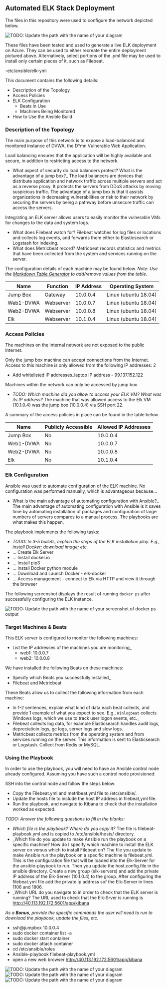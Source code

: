 ## Automated ELK Stack Deployment

The files in this repository were used to configure the network depicted below.

![TODO: Update the path with the name of your diagram](Images/Network_Diagram.PNG)

These files have been tested and used to generate a live ELK deployment on Azure. They can be used to either recreate the entire deployment pictured above. Alternatively, select portions of the .yml file may be used to install only certain pieces of it, such as Filebeat.

  -etc/ansible/elk-yml

This document contains the following details:
- Description of the Topology
- Access Policies
- ELK Configuration
  - Beats in Use
  - Machines Being Monitored
- How to Use the Ansible Build


### Description of the Topology

The main purpose of this network is to expose a load-balanced and monitored instance of DVWA, the D*mn Vulnerable Web Application.

Load balancing ensures that the application will be highly available and secure, in addition to restricting access to the network.
- What aspect of security do load balancers protect? What is the advantage of a jump box?_ The load balancers are devices that distribute application and network traffic across multiple servers and act as a reverse proxy.  It protects the servers from DDoS attacks by moving suspicious traffic.  The advantage of a jump box is that it assists organizations in decreasing vulnerabilities or risk to their network by securing the servers by being a pathway before unsecure traffic can access the servers.

Integrating an ELK server allows users to easily monitor the vulnerable VMs for changes to the data and system logs.
-  What does Filebeat watch for? Filebeat watches for log files or locations and collects log events, and forwards them either to Elasticsearch or Logstash for indexing.
-  What does Metricbeat record? Metricbeat records statistics and metrics that have been collected from the system and services running on the server.

The configuration details of each machine may be found below.
_Note: Use the [Markdown Table Generator](http://www.tablesgenerator.com/markdown_tables) to add/remove values from the table_.

| Name     | Function | IP Address | Operating System    |
|----------|----------|------------|---------------------|
| Jump Box | Gateway  | 10.0.0.4   | Linux (ubuntu 18.04)|
| Web1-DVWA| Webserver| 10.0.0.7   | Linux (ubuntu 18.04)|
| Web2-DVWA| Webserver| 10.0.0.8   | Linux (ubuntu 18.04)|
| Elk      | Webserver| 10.1.0.4   | Linux (ubuntu 18.04)|

### Access Policies

The machines on the internal network are not exposed to the public Internet. 

Only the jump box machine can accept connections from the Internet. Access to this machine is only allowed from the following IP addresses: 2
- Add whitelisted IP addresses_laptop IP address - 99.137.152.122

Machines within the network can only be accessed by jump box.
- _TODO: Which machine did you allow to access your ELK VM? What was its IP address?_ The machine that was allowed access to the Elk VM (10.1.0.4) was the jump box (10.0.0.4) via SSH port 22.

A summary of the access policies in place can be found in the table below.

| Name     | Publicly Accessible | Allowed IP Addresses |
|----------|---------------------|----------------------|
| Jump Box | No                  | 10.0.0.4             |
| Web1-DVWA| No                  | 10.0.0.7             |
| Web2-DVWA| No                  | 10.0.0.8             |
| Elk      | No                  | 10.1.0.4             |

### Elk Configuration

Ansible was used to automate configuration of the ELK machine. No configuration was performed manually, which is advantageous because...
- What is the main advantage of automating configuration with Ansible?_ The main advantage of automating configuration with Ansible is it saves time by automating installation of packages and configuration of large numbers of servers compares to a manual process.  The playbooks are what makes this happen.

The playbook implements the following tasks:
- _TODO: In 3-5 bullets, explain the steps of the ELK installation play. E.g., install Docker; download image; etc._
- ... Create Elk Server
- ... Install docker.io
- ... Install pip3
- ... Install Docker python module
- ... Download and Launch Docker - elk-docker
- ... Access management - connect to Elk via HTTP and view it through the browser

The following screenshot displays the result of running `docker ps` after successfully configuring the ELK instance.

![TODO: Update the path with the name of your screenshot of docker ps output](Images/Elk_Docker_PS.PNG)

### Target Machines & Beats
This ELK server is configured to monitor the following machines:
- List the IP addresses of the machines you are monitoring_
  - web1: 10.0.0.7
  - web2: 10.0.0.8

We have installed the following Beats on these machines:
- Specify which Beats you successfully installed_
 - Filebeat and Metricbeat

These Beats allow us to collect the following information from each machine:
- In 1-2 sentences, explain what kind of data each beat collects, and provide 1 example of what you expect to see. E.g., `Winlogbeat` collects Windows logs, which we use to track user logon events, etc._
 - Filebeat collects log data, for example Elasticsearch handles audit logs, depreciatioin logs, gc logs, server logs and slow logs.
 - Metricbeat collects metrics from the operating system and from services running on the server.  This information is sent to Elasticsearch or Logstash.  Collect from Redis or MySQL.

### Using the Playbook
In order to use the playbook, you will need to have an Ansible control node already configured. Assuming you have such a control node provisioned: 

SSH into the control node and follow the steps below:
- Copy the Filebeat.yml and metribeat.yml file to /etc/ansible/.
- Update the hosts file to include the host IP address in filebeat,yml file.
- Run the playbook, and navigate to Kibana to check that the installation worked as expected.

_TODO: Answer the following questions to fill in the blanks:_
- _Which file is the playbook? Where do you copy it?_ The file is filebeat-playbook.yml and is copied to /etc/ansible/hosts/ directory.
- _Which file do you update to make Ansible run the playbook on a specific machine? How do I specify which machine to install the ELK server on versus which to install Filebeat on? The file you update to make Ansible run the playbook on a specific machine is filebeat.yml.  This is the configuration file that will be loaded into the Elk-Server for the ansible-playbook to run.  Then you update the host.config.file in the ansible directory.  Create a new group (elk-servers) and add the private IP address of the Elk-Server (10.1.0.4) to the group.  After configuring the filebeat.yml file add the private ip address sof the Elk-Server in lines 1106 and 1806.
- _Which URL do you navigate to in order to check that the ELK server is running? The URL used to check that the Elk-Srver is running is http://40.113.192.172:5601/app/kibana

_As a **Bonus**, provide the specific commands the user will need to run to download the playbook, update the files, etc._
 - ssh@jumpbox 10.0.0.4
 - sudo docker container list -a
 - sudo docker start container
 - sudo docker attach container
 - cd /etc/ansible/roles
 - Ansible-playbook filebeat-playbook.yml
 - open a new web browser http://40.113.192.172:5601/app/kibana 

![TODO: Update the path with the name of your diagram](Images/Kibana_1.PNG)
![TODO: Update the path with the name of your diagram](Images/Kibana_2.PNG)
![TODO: Update the path with the name of your diagram](Images/Kibana_3.PNG)


